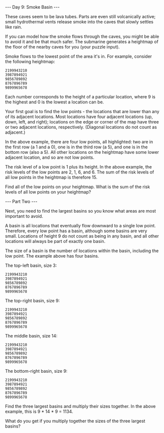 --- Day 9: Smoke Basin ---

These caves seem to be lava tubes. Parts are even still volcanically active; small hydrothermal vents release smoke into 
the caves that slowly settles like rain.

If you can model how the smoke flows through the caves, you might be able to avoid it and be that much safer. The 
submarine generates a heightmap of the floor of the nearby caves for you (your puzzle input).

Smoke flows to the lowest point of the area it's in. For example, consider the following heightmap:
```
2199943210
3987894921
9856789892
8767896789
9899965678
```
Each number corresponds to the height of a particular location, where 9 is the highest and 0 is the lowest a location 
can be.

Your first goal is to find the low points - the locations that are lower than any of its adjacent locations. Most 
locations have four adjacent locations (up, down, left, and right); locations on the edge or corner of the map have 
three or two adjacent locations, respectively. (Diagonal locations do not count as adjacent.)

In the above example, there are four low points, all highlighted: two are in the first row (a 1 and a 0), one is in the 
third row (a 5), and one is in the bottom row (also a 5). All other locations on the heightmap have some lower adjacent 
location, and so are not low points.

The risk level of a low point is 1 plus its height. In the above example, the risk levels of the low points are 2, 1, 6, 
and 6. The sum of the risk levels of all low points in the heightmap is therefore 15.

Find all of the low points on your heightmap. What is the sum of the risk levels of all low points on your heightmap?

--- Part Two ---

Next, you need to find the largest basins so you know what areas are most important to avoid.

A basin is all locations that eventually flow downward to a single low point. Therefore, every low point has a basin, 
although some basins are very small. Locations of height 9 do not count as being in any basin, and all other locations 
will always be part of exactly one basin.

The size of a basin is the number of locations within the basin, including the low point. The example above has 
four basins.

The top-left basin, size 3:
```
2199943210
3987894921
9856789892
8767896789
9899965678
```
The top-right basin, size 9:
```
2199943210
3987894921
9856789892
8767896789
9899965678
```
The middle basin, size 14:
```
2199943210
3987894921
9856789892
8767896789
9899965678
```
The bottom-right basin, size 9:
```
2199943210
3987894921
9856789892
8767896789
9899965678
```
Find the three largest basins and multiply their sizes together. In the above example, this is 9 * 14 * 9 = 1134.

What do you get if you multiply together the sizes of the three largest basins?
